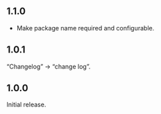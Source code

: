 ## 1.1.0

* Make package name required and configurable.

## 1.0.1

“Changelog” → “change log”.

## 1.0.0

Initial release.
